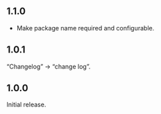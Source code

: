 ## 1.1.0

* Make package name required and configurable.

## 1.0.1

“Changelog” → “change log”.

## 1.0.0

Initial release.
